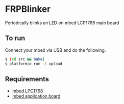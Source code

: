 # FRPBlinker
Periodically blinks an LED on mbed LCP1768 main board

## To run
Connect your mbed via USB and do the following.

```sh
$ (cd src && make)
$ platformio run -t upload
```

## Requirements
* [mbed LPC1768](https://os.mbed.com/platforms/mbed-LPC1768/)
* [mbed application board](https://os.mbed.com/cookbook/mbed-application-board)
